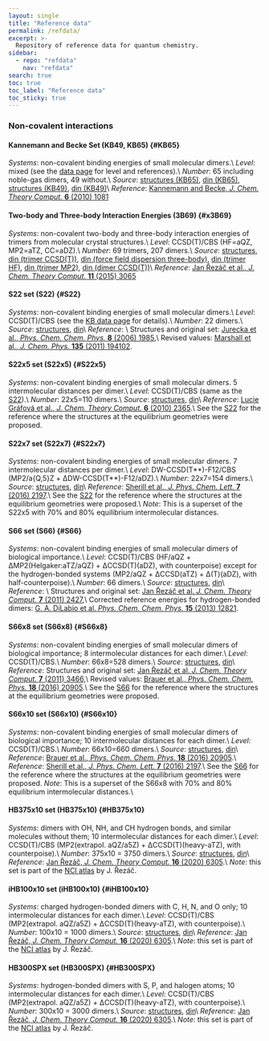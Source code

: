 ```yaml
---
layout: single
title: "Reference data"
permalink: /refdata/
excerpt: >-
  Repository of reference data for quantum chemistry.
sidebar:
  - repo: "refdata"
    nav: "refdata" 
search: true
toc: true
toc_label: "Reference data"
toc_sticky: true
---
```


### Non-covalent interactions

#### Kannemann and Becke Set (KB49, KB65) {#KB65}

*Systems*: non-covalent binding energies of small molecular dimers.\\
*Level*: mixed (see the [data page](/refdata/nci/kb/) for level and references).\\
*Number*: 65 including noble-gas dimers, 49 without.\\
*Source*: 
[structures (KB65)](https://github.com/aoterodelaroza/refdata/tree/master/20_kb65), 
[din (KB65)](https://github.com/aoterodelaroza/refdata/blob/master/10_din/kb65.din), 
[structures (KB49)](https://github.com/aoterodelaroza/refdata/tree/master/20_kb49), 
[din (KB49)](https://github.com/aoterodelaroza/refdata/blob/master/10_din/kb49.din)\\
*Reference*: [Kannemann and Becke, *J. Chem. Theory Comput.* **6** (2010) 1081](http://dx.doi.org/10.1021/ct900699r)

#### Two-body and Three-body Interaction Energies (3B69) {#x3B69}

*Systems*: non-covalent two-body and three-body interaction energies of trimers from molecular crystal structures.\\
*Level*: CCSD(T)/CBS (HF=aQZ, MP2=aTZ, CC=aDZ).\\
*Number*: 69 trimers, 207 dimers.\\
*Source*: [structures](https://github.com/aoterodelaroza/refdata/tree/master/20_3b69), 
[din (trimer CCSD(T))](https://github.com/aoterodelaroza/refdata/blob/master/10_din/3b69-ccsd_t.din), 
[din (force field dispersion three-body)](https://github.com/aoterodelaroza/refdata/blob/master/10_din/3b69-ffdisp.din), 
[din (trimer HF)](https://github.com/aoterodelaroza/refdata/blob/master/10_din/3b69-hf.din), 
[din (trimer MP2)](https://github.com/aoterodelaroza/refdata/blob/master/10_din/3b69-mp2.din), 
[din (dimer CCSD(T))](https://github.com/aoterodelaroza/refdata/blob/master/10_din/3b69-dimers-ccsd_t.din)\\
*Reference*: [Jan Řezáč et al., *J. Chem. Theory Comput.* **11** (2015) 3065](https://doi.org/10.1021/acs.jctc.5b00281)

#### S22 set (S22) {#S22}

*Systems*: non-covalent binding energies of small molecular dimers.\\
*Level*: CCSD(T)/CBS (see the [KB data page](/refdata/nci/kb/) for details).\\
*Number*: 22 dimers.\\
*Source*: [structures](https://github.com/aoterodelaroza/refdata/tree/master/20_s22), 
[din](https://github.com/aoterodelaroza/refdata/blob/master/10_din/s22.din)\\
*Reference*: \\
Structures and original set: [Jurecka et al., *Phys. Chem. Chem. Phys.* **8** (2006) 1985](https://doi.org/10.1039/B600027D),\\
Revised values: [Marshall et al., *J. Chem. Phys.* **135** (2011) 194102](https://doi.org/10.1063/1.3659142).

#### S22x5 set (S22x5) {#S22x5}

*Systems*: non-covalent binding energies of small molecular dimers. 5 intermolecular distances per dimer.\\
*Level*: CCSD(T)/CBS (same as the [S22](#S22)).\\
*Number*: 22x5=110 dimers.\\
*Source*: [structures](https://github.com/aoterodelaroza/refdata/tree/master/20_s22x5), 
[din](https://github.com/aoterodelaroza/refdata/blob/master/10_din/s22x5.din)\\
*Reference*: [Lucie Gráfová et al., *J. Chem. Theory Comput.* **6** (2010) 2365](https://doi.org/10.1021/ct1002253).\\
See the [S22](#S22) for the reference where the structures at the equilibrium geometries were proposed.

#### S22x7 set (S22x7) {#S22x7}

*Systems*: non-covalent binding energies of small molecular dimers. 7 intermolecular distances per dimer.\\
*Level*: DW-CCSD(T\*\*)-F12/CBS (MP2/a{Q,5}Z + ΔDW-CCSD(T\*\*)-F12/aDZ).\\
*Number*: 22x7=154 dimers.\\
*Source*: [structures](https://github.com/aoterodelaroza/refdata/tree/master/20_s22x7), 
[din](https://github.com/aoterodelaroza/refdata/blob/master/10_din/s22x7.din)\\
*Reference*: [Sherill et al., *J. Phys. Chem. Lett.* **7** (2016) 2197](https://doi.org/10.1021/acs.jpclett.6b00780).\\
See the [S22](#S22) for the reference where the structures at the equilibrium geometries were proposed.\\
*Note*: This is a superset of the S22x5 with 70% and 80% equilibrium intermolecular distances.

#### S66 set (S66) {#S66}

*Systems*: non-covalent binding energies of small molecular dimers of biological importance.\\
*Level*: CCSD(T)/CBS (HF/aQZ + ΔMP2(Helgaker:aTZ/aQZ) + ΔCCSD(T)(aDZ), with counterpoise) 
except for the hydrogen-bonded systems (MP2/aQZ + ΔCCSD(aTZ) + Δ(T)(aDZ), with half-counterpoise).\\
*Number*: 66 dimers.\\
*Source*: [structures](https://github.com/aoterodelaroza/refdata/tree/master/20_s66), 
[din](https://github.com/aoterodelaroza/refdata/blob/master/10_din/s66.din)\\
*Reference*: \\
Structures and original set: [Jan Řezáč et al. *J. Chem. Theory Comput.* **7** (2011) 2427](https://doi.org/10.1021/ct2002946),\\
Corrected reference energies for hydrogen-bonded dimers: [G. A. DiLabio et al. *Phys. Chem. Chem. Phys.* **15** (2013) 12821](https://doi.org/10.1039/C3CP51559A).

#### S66x8 set (S66x8) {#S66x8}

*Systems*: non-covalent binding energies of small molecular dimers of biological importance; 8 intermolecular distances for each dimer.\\
*Level*: CCSD(T)/CBS.\\
*Number*: 66x8=528 dimers.\\
*Source*: [structures](https://github.com/aoterodelaroza/refdata/tree/master/20_s66x8), 
[din](https://github.com/aoterodelaroza/refdata/blob/master/10_din/s66x8.din)\\
*Reference*: 
Structures and original set: [Jan Řezáč et al. *J. Chem. Theory Comput.* **7** (2011) 3466](https://doi.org/10.1021/ct200523a),\\
Revised values: [Brauer et al., *Phys. Chem. Chem. Phys.* **18** (2016) 20905](https://doi.org/10.1039/C6CP00688D).\\
See the [S66](#S66) for the reference where the structures at the equilibrium geometries were proposed.

#### S66x10 set (S66x10) {#S66x10}

*Systems*: non-covalent binding energies of small molecular dimers of biological importance; 10 intermolecular distances for each dimer.\\
*Level*: CCSD(T)/CBS.\\
*Number*: 66x10=660 dimers.\\
*Source*: [structures](https://github.com/aoterodelaroza/refdata/tree/master/20_s66x10), 
[din](https://github.com/aoterodelaroza/refdata/blob/master/10_din/s66x10.din)\\
*Reference*: [Brauer et al., *Phys. Chem. Chem. Phys.* **18** (2016) 20905](https://doi.org/10.1039/C6CP00688D).\\
*Reference*: [Sherill et al., *J. Phys. Chem. Lett.* **7** (2016) 2197](https://doi.org/10.1021/acs.jpclett.6b00780).\\
See the [S66](#S66) for the reference where the structures at the equilibrium geometries were proposed.
*Note*: This is a superset of the S66x8 with 70% and 80% equilibrium intermolecular distances.\\


#### HB375x10 set (HB375x10) {#HB375x10}

*Systems*: dimers with OH, NH, and CH hydrogen bonds, and similar molecules without them; 10 intermolecular distances for each dimer.\\
*Level*: CCSD(T)/CBS (MP2(extrapol. aQZ/a5Z) + ΔCCSD(T)(heavy-aTZ), with counterpoise).\\
*Number*: 375x10 = 3750 dimers.\\
*Source*: [structures](https://github.com/aoterodelaroza/refdata/tree/master/20_hb375x10), 
[din](https://github.com/aoterodelaroza/refdata/blob/master/10_din/hb375x10.din)\\
*Reference*: [Jan Řezáč, *J. Chem. Theory Comput.* **16** (2020) 6305](https://doi.org/10.1039/C3CP51559A).\\
*Note*: this set is part of the [NCI atlas](http://www.nciatlas.org/) by J. Řezáč.

#### iHB100x10 set (iHB100x10) {#iHB100x10}

*Systems*: charged hydrogen-bonded dimers with C, H, N, and O only; 10 intermolecular distances for each dimer.\\
*Level*: CCSD(T)/CBS (MP2(extrapol. aQZ/a5Z) + ΔCCSD(T)(heavy-aTZ), with counterpoise).\\
*Number*: 100x10 = 1000 dimers.\\
*Source*: [structures](https://github.com/aoterodelaroza/refdata/tree/master/20_ihb100x10), 
[din](https://github.com/aoterodelaroza/refdata/blob/master/10_din/ihb100x10.din)\\
*Reference*: [Jan Řezáč, *J. Chem. Theory Comput.* **16** (2020) 6305](https://doi.org/10.1039/C3CP51559A).\\
*Note*: this set is part of the [NCI atlas](http://www.nciatlas.org/) by J. Řezáč.

#### HB300SPX set (HB300SPX) {#HB300SPX}

*Systems*: hydrogen-bonded dimers with S, P, and halogen atoms; 10 intermolecular distances for each dimer.\\
*Level*: CCSD(T)/CBS (MP2(extrapol. aQZ/a5Z) + ΔCCSD(T)(heavy-aTZ), with counterpoise).\\
*Number*: 300x10 = 3000 dimers.\\
*Source*: [structures](https://github.com/aoterodelaroza/refdata/tree/master/20_hb300spx), 
[din](https://github.com/aoterodelaroza/refdata/blob/master/10_din/hb300spx.din)\\
*Reference*: [Jan Řezáč, *J. Chem. Theory Comput.* **16** (2020) 6305](https://doi.org/10.1039/C3CP51559A).\\
*Note*: this set is part of the [NCI atlas](http://www.nciatlas.org/) by J. Řezáč.


